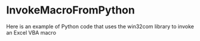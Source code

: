 # InvokeMacroFromPython
Here is an example of Python code that uses the win32com library to invoke an Excel VBA macro
